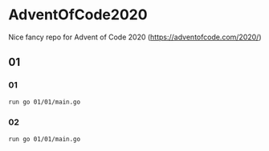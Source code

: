 # AdventOfCode2020

Nice fancy repo for Advent of Code 2020 (https://adventofcode.com/2020/)

## 01
### 01
```sh
run go 01/01/main.go
```
### 02
```sh
run go 01/01/main.go
```